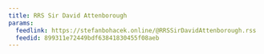 ```yaml
---
title: RRS Sir David Attenborough
params:
  feedlink: https://stefanbohacek.online/@RRSSirDavidAttenborough.rss
  feedid: 899311e72449bdf63841830455f08aeb
---
```

